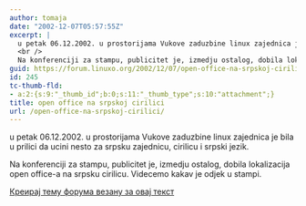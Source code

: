 ```yaml
---
author: tomaja
date: "2002-12-07T05:57:55Z"
excerpt: |
  u petak 06.12.2002. u prostorijama Vukove zaduzbine linux zajednica je bila u prilici da ucini nesto za srpsku zajednicu, cirilicu i srpski jezik.
  <br />
  Na konferenciji za stampu, publicitet je, izmedju ostalog, dobila lokalizacija open office-a na srpsku cirilicu. Videcemo kakav je odjek u stampi.
guid: https://forum.linuxo.org/2002/12/07/open-office-na-srpskoj-cirilici/
id: 245
tc-thumb-fld:
- a:2:{s:9:"_thumb_id";b:0;s:11:"_thumb_type";s:10:"attachment";}
title: open office na srpskoj cirilici
url: /open-office-na-srpskoj-cirilici/
---
```

u petak 06.12.2002. u prostorijama Vukove zaduzbine linux zajednica je bila u prilici da ucini nesto za srpsku zajednicu, cirilicu i srpski jezik.  
  
Na konferenciji za stampu, publicitet je, izmedju ostalog, dobila lokalizacija open office-a na srpsku cirilicu. Videcemo kakav je odjek u stampi.<!--break-->

[Креирај тему форума везану за овај текст](https://linuxo.org/nova-tema-na-forumu/?se_pid=245)